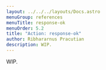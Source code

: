 ```yaml
---
layout: ../../../layouts/Docs.astro
menuGroup: references
menuTitle: response-ok
menuOrder: 5.2
title: "Action: response-ok"
author: Ribhararnus Pracutian
description: WIP.
---
```


WIP.
